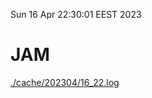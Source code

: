 Sun 16 Apr 22:30:01 EEST 2023
# JAM
<a href='./cache/202304/16_22.log'>./cache/202304/16_22.log</a>
